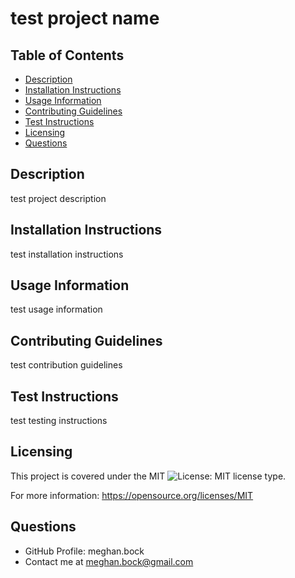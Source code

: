 
  # test project name
  

  ## Table of Contents
  * [Description](#Description)
  * [Installation Instructions](#Installation-Instructions)
  * [Usage Information](#Usage-Information)
  * [Contributing Guidelines](#Contributing-Guidelines)
  * [Test Instructions ](#Test-Instructions)
  * [Licensing](#Licensing)
  * [Questions](#Questions)
  

  ## Description
  test project description
  

  ## Installation Instructions
  test installation instructions
  

  ## Usage Information 
  test usage information
  

  ## Contributing Guidelines
  test contribution guidelines
  

  ## Test Instructions 
  test testing instructions
  

  ## Licensing
  This project is covered under the MIT ![License: MIT](https://img.shields.io/badge/License-MIT-yellow.svg) license type.

  For more information: https://opensource.org/licenses/MIT
  

  ## Questions
  * GitHub Profile: meghan.bock
  * Contact me at [meghan.bock@gmail.com](mailto:meghan.bock@gmail.com)
  


